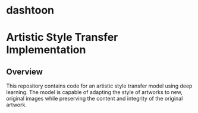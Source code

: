 # dashtoon

# Artistic Style Transfer Implementation

## Overview

This repository contains code for an artistic style transfer model using deep learning. The model is capable of adapting the style of artworks to new, original images while preserving the content and integrity of the original artwork.
